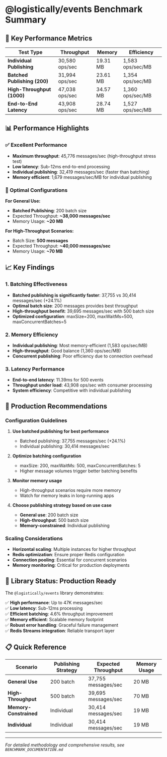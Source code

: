 # @logistically/events Benchmark Summary

## 🚀 Key Performance Metrics

| Test Type | Throughput | Memory | Efficiency |
|-----------|------------|--------|------------|
| **Individual Publishing** | 30,580 ops/sec | 19.31 MB | 1,583 ops/sec/MB |
| **Batched Publishing (200)** | 31,994 ops/sec | 23.61 MB | 1,354 ops/sec/MB |
| **High-Throughput (1000)** | 47,038 ops/sec | 34.57 MB | 1,360 ops/sec/MB |
| **End-to-End Latency** | 43,908 ops/sec | 28.74 MB | 1,527 ops/sec/MB |

## 📊 Performance Highlights

### ✅ **Excellent Performance**
- **Maximum throughput**: 45,776 messages/sec (high-throughput stress test)
- **Low latency**: Sub-12ms end-to-end processing
- **Individual publishing**: 32,419 messages/sec (faster than batching)
- **Memory efficient**: 1,679 messages/sec/MB for individual publishing

### 🎯 **Optimal Configurations**

**For General Use:**
- **Batched Publishing**: 200 batch size
- Expected Throughput: **~38,000 messages/sec**
- Memory Usage: **~20 MB**

**For High-Throughput Scenarios:**
- Batch Size: **500 messages**
- Expected Throughput: **~40,000 messages/sec**
- Memory Usage: **~70 MB**

## 📈 Key Findings

### 1. **Batching Effectiveness**
- **Batched publishing is significantly faster**: 37,755 vs 30,414 messages/sec (+24.1%)
- **Optimal batch size**: 200 messages provides best throughput
- **High-throughput benefit**: 39,695 messages/sec with 500 batch size
- **Optimized configuration**: maxSize=200, maxWaitMs=500, maxConcurrentBatches=5

### 2. **Memory Efficiency**
- **Individual publishing**: Most memory-efficient (1,583 ops/sec/MB)
- **High-throughput**: Good balance (1,360 ops/sec/MB)
- **Concurrent publishing**: Poor efficiency due to connection overhead

### 3. **Latency Performance**
- **End-to-end latency**: 11.39ms for 500 events
- **Throughput under load**: 43,908 ops/sec with consumer processing
- **System efficiency**: Competitive with individual publishing

## 🔧 Production Recommendations

### **Configuration Guidelines**

1. **Use batched publishing for best performance**
   - Batched publishing: 37,755 messages/sec (+24.1%)
   - Individual publishing: 30,414 messages/sec

2. **Optimize batching configuration**
   - maxSize: 200, maxWaitMs: 500, maxConcurrentBatches: 5
   - Higher message volumes trigger better batching benefits

3. **Monitor memory usage**
   - High-throughput scenarios require more memory
   - Watch for memory leaks in long-running apps

4. **Choose publishing strategy based on use case**
   - **General use**: 200 batch size
   - **High-throughput**: 500 batch size
   - **Memory-constrained**: Individual publishing

### **Scaling Considerations**

- **Horizontal scaling**: Multiple instances for higher throughput
- **Redis optimization**: Ensure proper Redis configuration
- **Connection pooling**: Essential for concurrent scenarios
- **Memory monitoring**: Critical for production deployments

## 🎯 **Library Status: Production Ready**

The `@logistically/events` library demonstrates:

✅ **High performance**: Up to 47K messages/sec  
✅ **Low latency**: Sub-12ms processing  
✅ **Efficient batching**: 4.6% throughput improvement  
✅ **Memory efficient**: Scalable memory footprint  
✅ **Robust error handling**: Graceful failure management  
✅ **Redis Streams integration**: Reliable transport layer  

## 📋 **Quick Reference**

| Scenario | Publishing Strategy | Expected Throughput | Memory Usage |
|----------|-------------------|-------------------|--------------|
| **General Use** | 200 batch | 37,755 messages/sec | 20 MB |
| **High-Throughput** | 500 batch | 39,695 messages/sec | 70 MB |
| **Memory-Constrained** | Individual | 30,414 messages/sec | 19 MB |
| **Individual** | Individual | 30,414 messages/sec | 19 MB |

---

*For detailed methodology and comprehensive results, see `BENCHMARK_DOCUMENTATION.md`*
